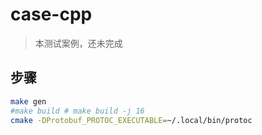 # case-cpp

> 本测试案例，还未完成

## 步骤

```bash
make gen
#make build # make build -j 16
cmake -DProtobuf_PROTOC_EXECUTABLE=~/.local/bin/protoc
```
